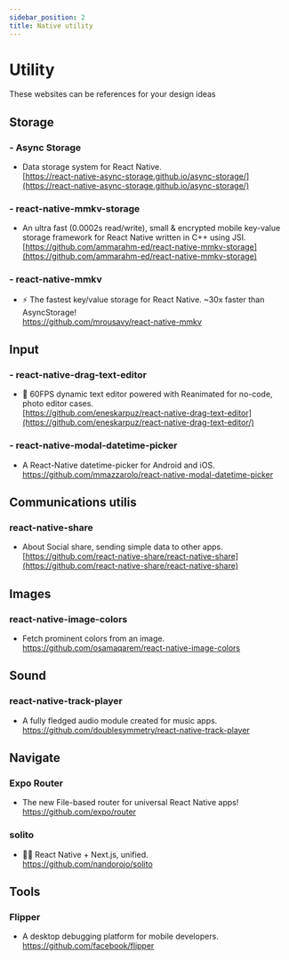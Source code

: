 ```yaml
---
sidebar_position: 2
title: Native utility
---
```


# Utility

These websites can be references for your design ideas 

## Storage
### - Async Storage
- Data storage system for React Native.    
[https://react-native-async-storage.github.io/async-storage/](https://react-native-async-storage.github.io/async-storage/)      

### - react-native-mmkv-storage
- An ultra fast (0.0002s read/write), small & encrypted mobile key-value storage framework for React Native written in C++ using JSI.      
[https://github.com/ammarahm-ed/react-native-mmkv-storage](https://github.com/ammarahm-ed/react-native-mmkv-storage)   

### - react-native-mmkv  
- ⚡️ The fastest key/value storage for React Native. ~30x faster than AsyncStorage!          
https://github.com/mrousavy/react-native-mmkv     


## Input
### - react-native-drag-text-editor
- 📝 60FPS dynamic text editor powered with Reanimated for no-code, photo editor cases.     
[https://github.com/eneskarpuz/react-native-drag-text-editor](https://github.com/eneskarpuz/react-native-drag-text-editor/)   

### - react-native-modal-datetime-picker
- A React-Native datetime-picker for Android and iOS.       
https://github.com/mmazzarolo/react-native-modal-datetime-picker     


## Communications utilis  
### react-native-share    
- About Social share, sending simple data to other apps.        
[https://github.com/react-native-share/react-native-share](https://github.com/react-native-share/react-native-share) 


## Images  
### react-native-image-colors    
- Fetch prominent colors from an image.          
https://github.com/osamaqarem/react-native-image-colors  


## Sound  
### react-native-track-player    
- A fully fledged audio module created for music apps.             
https://github.com/doublesymmetry/react-native-track-player   


## Navigate   
### Expo Router   
- The new File-based router for universal React Native apps!  
https://github.com/expo/router  

### solito    
- 🧍‍♂️ React Native + Next.js, unified.      
https://github.com/nandorojo/solito    

## Tools   
### Flipper     
- A desktop debugging platform for mobile developers.    
https://github.com/facebook/flipper  